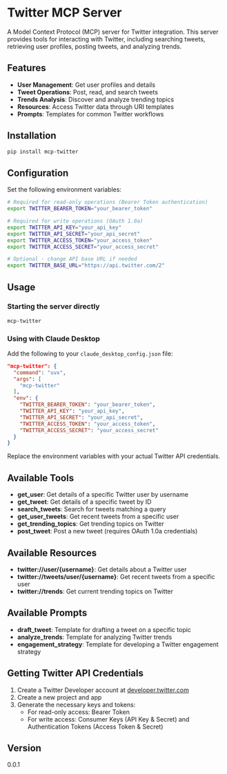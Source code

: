 # Twitter MCP Server

A Model Context Protocol (MCP) server for Twitter integration. This server provides tools for interacting with Twitter, including searching tweets, retrieving user profiles, posting tweets, and analyzing trends.

## Features

- **User Management**: Get user profiles and details
- **Tweet Operations**: Post, read, and search tweets
- **Trends Analysis**: Discover and analyze trending topics
- **Resources**: Access Twitter data through URI templates
- **Prompts**: Templates for common Twitter workflows

## Installation

```bash
pip install mcp-twitter
```

## Configuration

Set the following environment variables:

```bash
# Required for read-only operations (Bearer Token authentication)
export TWITTER_BEARER_TOKEN="your_bearer_token"

# Required for write operations (OAuth 1.0a)
export TWITTER_API_KEY="your_api_key"
export TWITTER_API_SECRET="your_api_secret"
export TWITTER_ACCESS_TOKEN="your_access_token"
export TWITTER_ACCESS_SECRET="your_access_secret"

# Optional - change API base URL if needed
export TWITTER_BASE_URL="https://api.twitter.com/2"
```

## Usage

### Starting the server directly

```bash
mcp-twitter
```

### Using with Claude Desktop

Add the following to your `claude_desktop_config.json` file:

```json
"mcp-twitter": {
  "command": "uvx",
  "args": [
    "mcp-twitter"
  ],
  "env": {
    "TWITTER_BEARER_TOKEN": "your_bearer_token",
    "TWITTER_API_KEY": "your_api_key",
    "TWITTER_API_SECRET": "your_api_secret",
    "TWITTER_ACCESS_TOKEN": "your_access_token",
    "TWITTER_ACCESS_SECRET": "your_access_secret"
  }
}
```

Replace the environment variables with your actual Twitter API credentials.

## Available Tools

* **get_user**: Get details of a specific Twitter user by username
* **get_tweet**: Get details of a specific tweet by ID
* **search_tweets**: Search for tweets matching a query
* **get_user_tweets**: Get recent tweets from a specific user
* **get_trending_topics**: Get trending topics on Twitter
* **post_tweet**: Post a new tweet (requires OAuth 1.0a credentials)

## Available Resources

* **twitter://user/{username}**: Get details about a Twitter user
* **twitter://tweets/user/{username}**: Get recent tweets from a specific user
* **twitter://trends**: Get current trending topics on Twitter

## Available Prompts

* **draft_tweet**: Template for drafting a tweet on a specific topic
* **analyze_trends**: Template for analyzing Twitter trends
* **engagement_strategy**: Template for developing a Twitter engagement strategy

## Getting Twitter API Credentials

1. Create a Twitter Developer account at [developer.twitter.com](https://developer.twitter.com/)
2. Create a new project and app
3. Generate the necessary keys and tokens:
   - For read-only access: Bearer Token
   - For write access: Consumer Keys (API Key & Secret) and Authentication Tokens (Access Token & Secret)

## Version

0.0.1
